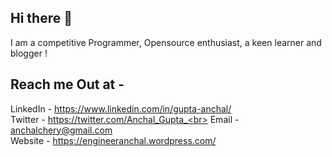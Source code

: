## Hi there 👋

I am a competitive Programmer, Opensource enthusiast, a keen learner and blogger !


## Reach me Out at -

LinkedIn - https://www.linkedin.com/in/gupta-anchal/ <br>
Twitter - https://twitter.com/Anchal_Gupta_<br>
Email - anchalchery@gmail.com <br>
Website - https://engineeranchal.wordpress.com/ <br>

